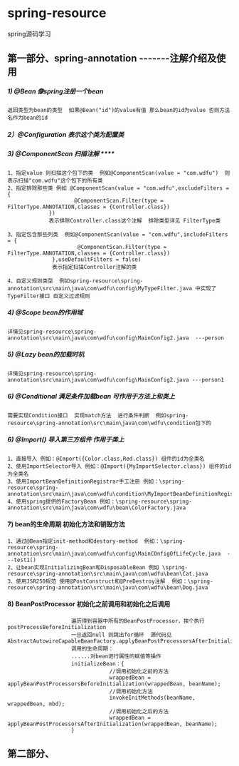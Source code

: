 # spring-resource
spring源码学习

## 第一部分、spring-annotation   -------注解介绍及使用
##### 1) @Bean 像spring注册一个bean
	返回类型为bean的类型  如果@Bean("id")的value有值 那么bean的id为value 否则方法名作为bean的id
##### 2）@Configuration 表示这个类为配置类
##### 3) @ComponentScan  扫描注解 ****
	1、指定value 则扫描这个包下的类  例如@ComponentScan(value = "com.wdfu")  则表示扫描"com.wdfu"这个包下的所有类
	2、指定排除那些类 例如 @ComponentScan(value = "com.wdfu",excludeFilters = {
                         @ComponentScan.Filter(type = FilterType.ANNOTATION,classes = {Controller.class})
                 })
                 表示排除Controller.class这个注解  排除类型详见 FilterType类
                 
	3、指定包含那些列类  例如@ComponentScan(value = "com.wdfu",includeFilters = {
                          @ComponentScan.Filter(type = FilterType.ANNOTATION,classes = {Controller.class})
                  },useDefaultFilters = false)
                  表示指定扫描Controller注解的类
    
	4、自定义规则类型  例如spring-resource\spring-annotation\src\main\java\com\wdfu\config\MyTypeFilter.java 中实现了TypeFilter接口 自定义过滤规则
    
##### 4) @Scope bean的作用域  <br>
	详情见spring-resource\spring-annotation\src\main\java\com\wdfu\config\MainConfig2.java  ---person
##### 5) @Lazy  bean的加载时机  <br>
 	详情见spring-resource\spring-annotation\src\main\java\com\wdfu\config\MainConfig2.java ---person1
##### 6) @Conditional  满足条件加载bean 可作用于方法上和类上 <br>
 	需要实现Condition接口  实现match方法  进行条件判断  例如spring-resource\spring-annotation\src\main\java\com\wdfu\condition包下的
##### 6) @Import()  导入第三方组件 作用于类上 <br>
	1、直接导入 例如：@Import({Color.class,Red.class}) 组件的id为全类名
	2、使用ImportSelector导入 例如：@Import({MyImportSelector.class}) 组件的id为全类名
	3、使用ImportBeanDefinitionRegistrar手工注册 例如：\spring-resource\spring-annotation\src\main\java\com\wdfu\condition\MyImportBeanDefinitionRegistrar.java
	4、使用spring提供的FactoryBean 例如：\spring-resource\spring-annotation\src\main\java\com\wdfu\bean\ColorFactory.java
                        
#### 7) bean的生命周期  初始化方法和销毁方法
	1、通过@Bean指定init-method和destory-method  例如：\spring-resource\spring-annotation\src\main\java\com\wdfu\config\MainCOnfigOfLifeCycle.java  ---test1()
	2、让bean实现InitializingBean和DisposableBean 例如 \spring-resource\spring-annotation\src\main\java\com\wdfu\bean\Cat.java
	3、使用JSR250规范 使用@PostConstruct和@PreDestroy注解  例如：\spring-resource\spring-annotation\src\main\java\com\wdfu\bean\Dog.java
                        
#### 8) BeanPostProcessor 初始化之前调用和初始化之后调用  
                        遍历得到容器中所有的BeanPostProcessor，挨个执行postProcessBeforeInitialization
                        一旦返回null 则跳出for循环  源代码见AbstractAutowireCapableBeanFactory.applyBeanPostProcessorsAfterInitialization()
                        调用的生命周期：
                        ......对bean进行属性的赋值等操作
                        initializeBean：{
                                    //调用初始化之前的方法
                        			wrappedBean = applyBeanPostProcessorsBeforeInitialization(wrappedBean, beanName);
                        			//调用初始化方法
			                        invokeInitMethods(beanName, wrappedBean, mbd);
			                        //调用初始化之后的方法
			                        wrappedBean = applyBeanPostProcessorsAfterInitialization(wrappedBean, beanName);
                        }
                                
                        
## 第二部分、                     
